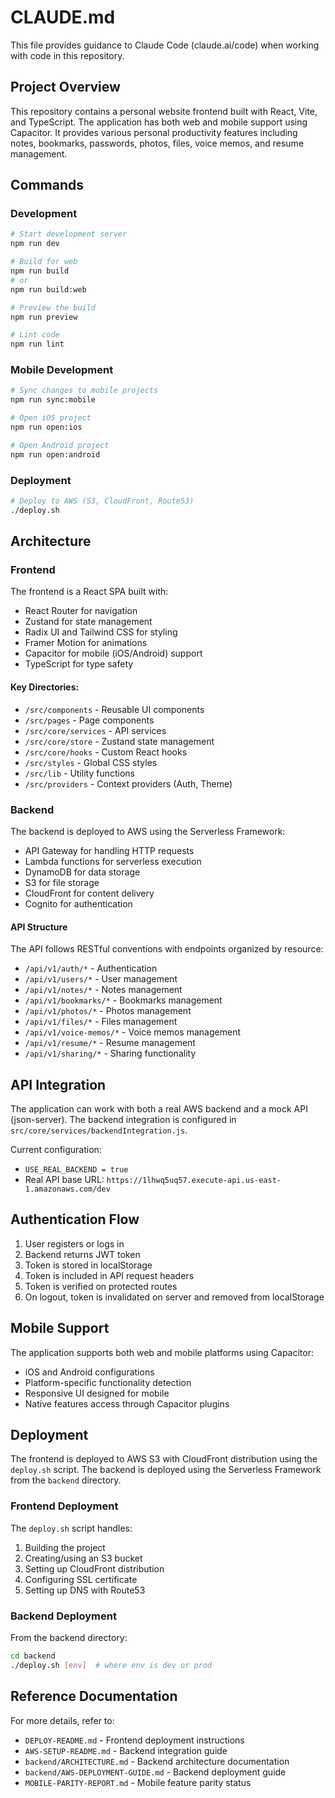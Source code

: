 # CLAUDE.md

This file provides guidance to Claude Code (claude.ai/code) when working with code in this repository.

## Project Overview

This repository contains a personal website frontend built with React, Vite, and TypeScript. The application has both web and mobile support using Capacitor. It provides various personal productivity features including notes, bookmarks, passwords, photos, files, voice memos, and resume management.

## Commands

### Development

```bash
# Start development server
npm run dev

# Build for web
npm run build 
# or
npm run build:web

# Preview the build
npm run preview

# Lint code
npm run lint
```

### Mobile Development

```bash
# Sync changes to mobile projects
npm run sync:mobile

# Open iOS project
npm run open:ios

# Open Android project
npm run open:android
```

### Deployment

```bash
# Deploy to AWS (S3, CloudFront, Route53)
./deploy.sh
```

## Architecture

### Frontend

The frontend is a React SPA built with:
- React Router for navigation
- Zustand for state management
- Radix UI and Tailwind CSS for styling
- Framer Motion for animations
- Capacitor for mobile (iOS/Android) support
- TypeScript for type safety

#### Key Directories:

- `/src/components` - Reusable UI components
- `/src/pages` - Page components
- `/src/core/services` - API services
- `/src/core/store` - Zustand state management
- `/src/core/hooks` - Custom React hooks
- `/src/styles` - Global CSS styles
- `/src/lib` - Utility functions
- `/src/providers` - Context providers (Auth, Theme)

### Backend

The backend is deployed to AWS using the Serverless Framework:
- API Gateway for handling HTTP requests
- Lambda functions for serverless execution
- DynamoDB for data storage
- S3 for file storage
- CloudFront for content delivery
- Cognito for authentication

#### API Structure

The API follows RESTful conventions with endpoints organized by resource:
- `/api/v1/auth/*` - Authentication
- `/api/v1/users/*` - User management
- `/api/v1/notes/*` - Notes management
- `/api/v1/bookmarks/*` - Bookmarks management
- `/api/v1/photos/*` - Photos management
- `/api/v1/files/*` - Files management
- `/api/v1/voice-memos/*` - Voice memos management
- `/api/v1/resume/*` - Resume management
- `/api/v1/sharing/*` - Sharing functionality

## API Integration

The application can work with both a real AWS backend and a mock API (json-server). The backend integration is configured in `src/core/services/backendIntegration.js`.

Current configuration:
- `USE_REAL_BACKEND = true`
- Real API base URL: `https://1lhwq5uq57.execute-api.us-east-1.amazonaws.com/dev`

## Authentication Flow

1. User registers or logs in
2. Backend returns JWT token
3. Token is stored in localStorage
4. Token is included in API request headers
5. Token is verified on protected routes
6. On logout, token is invalidated on server and removed from localStorage

## Mobile Support

The application supports both web and mobile platforms using Capacitor:
- iOS and Android configurations
- Platform-specific functionality detection
- Responsive UI designed for mobile
- Native features access through Capacitor plugins

## Deployment

The frontend is deployed to AWS S3 with CloudFront distribution using the `deploy.sh` script. The backend is deployed using the Serverless Framework from the `backend` directory.

### Frontend Deployment

The `deploy.sh` script handles:
1. Building the project
2. Creating/using an S3 bucket
3. Setting up CloudFront distribution
4. Configuring SSL certificate
5. Setting up DNS with Route53

### Backend Deployment

From the backend directory:
```bash
cd backend
./deploy.sh [env]  # where env is dev or prod
```

## Reference Documentation

For more details, refer to:
- `DEPLOY-README.md` - Frontend deployment instructions
- `AWS-SETUP-README.md` - Backend integration guide
- `backend/ARCHITECTURE.md` - Backend architecture documentation
- `backend/AWS-DEPLOYMENT-GUIDE.md` - Backend deployment guide
- `MOBILE-PARITY-REPORT.md` - Mobile feature parity status